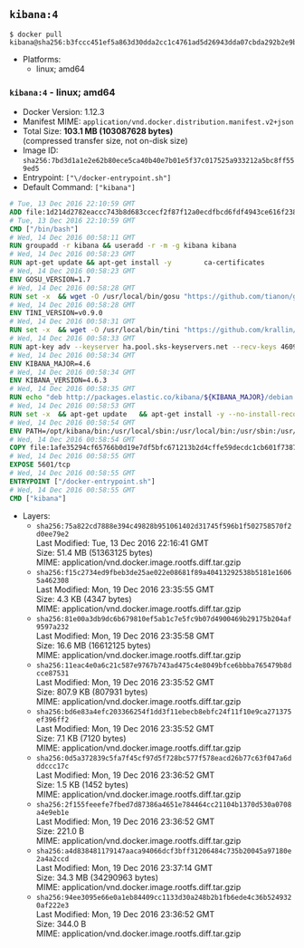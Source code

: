 ## `kibana:4`

```console
$ docker pull kibana@sha256:b3fccc451ef5a863d30dda2cc1c4761ad5d26943dda07cbda292b2e9b758e688
```

-	Platforms:
	-	linux; amd64

### `kibana:4` - linux; amd64

-	Docker Version: 1.12.3
-	Manifest MIME: `application/vnd.docker.distribution.manifest.v2+json`
-	Total Size: **103.1 MB (103087628 bytes)**  
	(compressed transfer size, not on-disk size)
-	Image ID: `sha256:7bd3d1a1e2e62b80ece5ca40b40e7b01e5f37c017525a933212a5bc8ff559ed5`
-	Entrypoint: `["\/docker-entrypoint.sh"]`
-	Default Command: `["kibana"]`

```dockerfile
# Tue, 13 Dec 2016 22:10:59 GMT
ADD file:1d214d2782eaccc743b8d683ccecf2f87f12a0ecdfbcd6fdf4943ce616f23870 in / 
# Tue, 13 Dec 2016 22:10:59 GMT
CMD ["/bin/bash"]
# Wed, 14 Dec 2016 00:58:11 GMT
RUN groupadd -r kibana && useradd -r -m -g kibana kibana
# Wed, 14 Dec 2016 00:58:23 GMT
RUN apt-get update && apt-get install -y 		ca-certificates 		wget 	--no-install-recommends && rm -rf /var/lib/apt/lists/*
# Wed, 14 Dec 2016 00:58:23 GMT
ENV GOSU_VERSION=1.7
# Wed, 14 Dec 2016 00:58:28 GMT
RUN set -x 	&& wget -O /usr/local/bin/gosu "https://github.com/tianon/gosu/releases/download/$GOSU_VERSION/gosu-$(dpkg --print-architecture)" 	&& wget -O /usr/local/bin/gosu.asc "https://github.com/tianon/gosu/releases/download/$GOSU_VERSION/gosu-$(dpkg --print-architecture).asc" 	&& export GNUPGHOME="$(mktemp -d)" 	&& gpg --keyserver ha.pool.sks-keyservers.net --recv-keys B42F6819007F00F88E364FD4036A9C25BF357DD4 	&& gpg --batch --verify /usr/local/bin/gosu.asc /usr/local/bin/gosu 	&& rm -r "$GNUPGHOME" /usr/local/bin/gosu.asc 	&& chmod +x /usr/local/bin/gosu 	&& gosu nobody true
# Wed, 14 Dec 2016 00:58:28 GMT
ENV TINI_VERSION=v0.9.0
# Wed, 14 Dec 2016 00:58:31 GMT
RUN set -x 	&& wget -O /usr/local/bin/tini "https://github.com/krallin/tini/releases/download/$TINI_VERSION/tini" 	&& wget -O /usr/local/bin/tini.asc "https://github.com/krallin/tini/releases/download/$TINI_VERSION/tini.asc" 	&& export GNUPGHOME="$(mktemp -d)" 	&& gpg --keyserver ha.pool.sks-keyservers.net --recv-keys 6380DC428747F6C393FEACA59A84159D7001A4E5 	&& gpg --batch --verify /usr/local/bin/tini.asc /usr/local/bin/tini 	&& rm -r "$GNUPGHOME" /usr/local/bin/tini.asc 	&& chmod +x /usr/local/bin/tini 	&& tini -h
# Wed, 14 Dec 2016 00:58:33 GMT
RUN apt-key adv --keyserver ha.pool.sks-keyservers.net --recv-keys 46095ACC8548582C1A2699A9D27D666CD88E42B4
# Wed, 14 Dec 2016 00:58:34 GMT
ENV KIBANA_MAJOR=4.6
# Wed, 14 Dec 2016 00:58:34 GMT
ENV KIBANA_VERSION=4.6.3
# Wed, 14 Dec 2016 00:58:35 GMT
RUN echo "deb http://packages.elastic.co/kibana/${KIBANA_MAJOR}/debian stable main" > /etc/apt/sources.list.d/kibana.list
# Wed, 14 Dec 2016 00:58:53 GMT
RUN set -x 	&& apt-get update 	&& apt-get install -y --no-install-recommends kibana=$KIBANA_VERSION 	&& chown -R kibana:kibana /opt/kibana 	&& rm -rf /var/lib/apt/lists/* 		&& sed -ri "s!^(\#\s*)?(elasticsearch\.url:).*!\2 'http://elasticsearch:9200'!" /opt/kibana/config/kibana.yml 	&& grep -q 'elasticsearch:9200' /opt/kibana/config/kibana.yml
# Wed, 14 Dec 2016 00:58:54 GMT
ENV PATH=/opt/kibana/bin:/usr/local/sbin:/usr/local/bin:/usr/sbin:/usr/bin:/sbin:/bin
# Wed, 14 Dec 2016 00:58:54 GMT
COPY file:1afe35294cf65766b0d19e7df5bfc671213b2d4cffe59decdc1cb601f7387d43 in / 
# Wed, 14 Dec 2016 00:58:55 GMT
EXPOSE 5601/tcp
# Wed, 14 Dec 2016 00:58:55 GMT
ENTRYPOINT ["/docker-entrypoint.sh"]
# Wed, 14 Dec 2016 00:58:55 GMT
CMD ["kibana"]
```

-	Layers:
	-	`sha256:75a822cd7888e394c49828b951061402d31745f596b1f502758570f2d0ee79e2`  
		Last Modified: Tue, 13 Dec 2016 22:16:41 GMT  
		Size: 51.4 MB (51363125 bytes)  
		MIME: application/vnd.docker.image.rootfs.diff.tar.gzip
	-	`sha256:f15c2734ed9fbeb3de25ae022e08681f89a40413292538b5181e16065a462308`  
		Last Modified: Mon, 19 Dec 2016 23:35:55 GMT  
		Size: 4.3 KB (4347 bytes)  
		MIME: application/vnd.docker.image.rootfs.diff.tar.gzip
	-	`sha256:81e00a3db9dc6b679810ef5ab1c7e5fc9b07d4900469b29175b204af9597a232`  
		Last Modified: Mon, 19 Dec 2016 23:35:58 GMT  
		Size: 16.6 MB (16612125 bytes)  
		MIME: application/vnd.docker.image.rootfs.diff.tar.gzip
	-	`sha256:11eac4e0a6c21c587e9767b743ad475c4e8049bfce6bbba765479b8dcce87531`  
		Last Modified: Mon, 19 Dec 2016 23:35:52 GMT  
		Size: 807.9 KB (807931 bytes)  
		MIME: application/vnd.docker.image.rootfs.diff.tar.gzip
	-	`sha256:bd6e83a4efc203366254f1dd3f11ebecb8ebfc24f11f10e9ca271375ef396ff2`  
		Last Modified: Mon, 19 Dec 2016 23:35:52 GMT  
		Size: 7.1 KB (7120 bytes)  
		MIME: application/vnd.docker.image.rootfs.diff.tar.gzip
	-	`sha256:0d5a372839c5fa7f45cf97d5f728bc577f578eacd26b77c63f047a6dddccc17c`  
		Last Modified: Mon, 19 Dec 2016 23:36:52 GMT  
		Size: 1.5 KB (1452 bytes)  
		MIME: application/vnd.docker.image.rootfs.diff.tar.gzip
	-	`sha256:2f155feeefe7fbed7d87386a4651e784464cc21104b1370d530a0708a4e9eb1e`  
		Last Modified: Mon, 19 Dec 2016 23:36:52 GMT  
		Size: 221.0 B  
		MIME: application/vnd.docker.image.rootfs.diff.tar.gzip
	-	`sha256:a4d838481179147aaca94066dcf3bff31206484c735b20045a97180e2a4a2ccd`  
		Last Modified: Mon, 19 Dec 2016 23:37:14 GMT  
		Size: 34.3 MB (34290963 bytes)  
		MIME: application/vnd.docker.image.rootfs.diff.tar.gzip
	-	`sha256:94ee3095e66e0a1eb84409cc1133d30a248b2b1fb6ede4c36b5249320af222e3`  
		Last Modified: Mon, 19 Dec 2016 23:36:52 GMT  
		Size: 344.0 B  
		MIME: application/vnd.docker.image.rootfs.diff.tar.gzip
